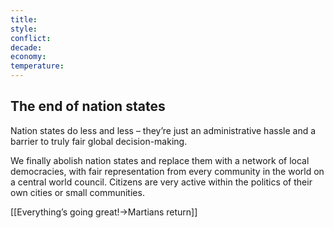 ```yaml
---
title: 
style: 
conflict: 
decade: 
economy: 
temperature: 
---
```


## The end of nation states


Nation states do less and less – they’re just an administrative hassle and a barrier to truly fair global decision-making.

We finally abolish nation states and replace them with a network of local democracies, with fair representation from every community in the world on a central world council. Citizens are very active within the politics of their own cities or small communities.

[[Everything’s going great!->Martians return]]
